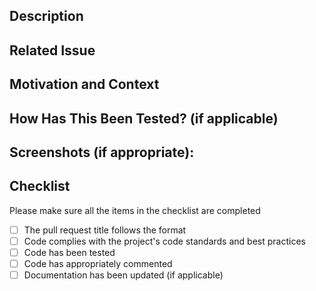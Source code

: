 <!--- Provide a general summary of your changes in the Title above -->
<!--- Title format: [type](scope): Short summary [Related issue number] --> 
<!--- "type" includes:                                        -->
<!---   feat (新特性)                                        -->
<!---   fix (bug修复)                                        -->
<!---   docs (文档改动)                                      -->
<!---   style (格式化, 缺失分号等; 不包括生产代码变动)           -->
<!---   refactor (重构代码)                                  -->
<!---   test (添加缺失的测试, 重构测试, 不包括生产代码变动)       -->
<!---   chore (更新grunt任务等; 不包括生产代码变动)             -->
<!--- "scope" is the scope this pull request affects, for example: component1/function1/whole -->

## Description
<!--- Describe your changes in detail -->

## Related Issue
<!--- This project only accepts pull requests related to open issues -->
<!--- If suggesting a new feature or change, please discuss it in an issue first -->
<!--- If fixing a bug, there should be an issue describing it with steps to reproduce -->
<!--- Please link to the issue here: -->

## Motivation and Context
<!--- Why is this change required? What problem does it solve? -->
<!--- If it fixes an open issue, please link to the issue here. -->

## How Has This Been Tested? (if applicable)
<!--- Please describe in detail how you tested your changes. -->
<!--- Include details of your testing environment, and the tests you ran to -->
<!--- see how your change affects other areas of the code, etc. -->

## Screenshots (if appropriate):

## Checklist

Please make sure all the items in the checklist are completed

- [ ]  The pull request title follows the format
- [ ]  Code complies with the project's code standards and best practices
- [ ]  Code has been tested
- [ ]  Code has appropriately commented
- [ ]  Documentation has been updated (if applicable)
